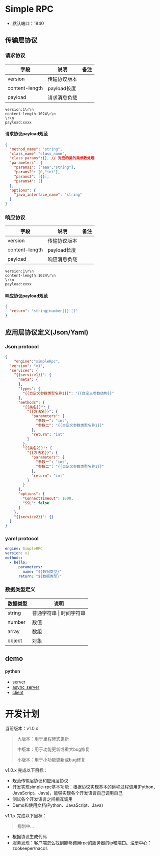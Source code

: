 # Simple RPC

- 默认端口：1840

## 传输层协议

### 请求协议

| 字段           | 说明         | 备注 |
| -------------- | ------------ | ---- |
| version        | 传输协议版本 |      |
| content-length | payload长度  |      |
| payload        | 请求消息负载 |      |

```text
version:1\r\n
content-length:1024\r\n
\r\n
payload:xxxx
```

#### 请求协议payload规范

```json
{
  "method_name": "string",
  "class_name":"class_name",
  "class_params":{}, // 对应的类的类参数处理
  "parameters": {
    "params1": ["aaa","string"],
    "params2": [0,"int"],
    "params3": [{}],
    "params4": []
  },
  "options": {
    "java_interface_name": "string"
  }
}
```

### 响应协议

| 字段           | 说明         | 备注 |
| -------------- | ------------ | ---- |
| version        | 传输协议版本 |      |
| content-length | payload长度  |      |
| payload        | 响应消息负载 |      |

```text
version:1\r\n
content-length:1024\r\n
\r\n
payload:xxxx
```

#### 响应协议payload规范

```json
{
  "return": "string|number|{}|[]"
}
```

## 应用层协议定义(Json/Yaml)

### Json protocol

```json
{
	"engine":"simpleRpc",
  "version": "v1",
  "services": {
    "{{service1}}": {
      "meta": {
      },
      "types": {
        "{{自定义参数类型名称1}}": "{{自定义参数结构}}"
      },
      "methods": {
        "{{类名}}": {
          "{{方法名}}": {
            "parameters": {
              "参数一": "int",
              "参数二": "{{自定义参数类型名称1}}"
            },
            "return": "int"
          }
        },
        "{{类名2}}": {
          "{{方法名}}": {
            "parameters": {
              "参数一": "int",
              "参数二": "{{自定义参数类型名称1}}"
            },
            "return": "int"
          }
        }
      },
      "options": {
        "ConnectTimeout": 1000,
        "SSL": false
      }
    },
    "{{service2}}": {}
  }
}
```

### yaml protocol

```yaml
engine: SimpleRPC
version: v1
methods:
  - hello:
      parameters:
        name: "${数据类型}"
      return: "${数据类型}"  
```

### 数据类型定义

| 数据类型 | 说明                     |
| -------- | ------------------------ |
| string   | 普通字符串 \| 时间字符串 |
| number   | 数值                     |
| array    | 数组                     |
| object   | 对象                     |

## demo

#### python
- [server](/simple-rpc-python/demo/py_server.py)
- [async_server](/simple-rpc-python/demo/async_py_server.py)
- [client](/simple-rpc-python/demo/py_client.py)


# 开发计划

当前版本：v1.0.x

> 大版本：用于里程碑式更新
>
> 中版本：用于功能更新或重大bug修复
>
> 小版本：用于小功能更新或bug修复


v1.0.x 完成以下目标：

- 规范传输层协议和应用层协议
- 开发实现simple-rpc基本功能：根据协议实现基本的远程过程调用(Python、JavaScript、Java)，能够实现各个开发语言自己调用自己
- 测试各个开发语言之间相互调用
- Demo和使用文档(Python、JavaScript、Java)

v1.1.x 完成以下目标：

> 规划中...

- 根据协议生成代码
- 服务发现：客户端怎么找到能够调用rpc的服务器的ip和端口。注册中心：zookeeper/nacos